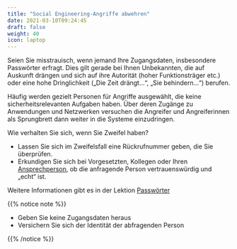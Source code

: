 ```yaml
---
title: "Social Engineering-Angriffe abwehren"
date: 2021-03-10T09:24:45
draft: false
weight: 40
icon: laptop
---
```

Seien Sie misstrauisch, wenn jemand Ihre Zugangsdaten, insbesondere Passwörter erfragt. Dies gilt gerade bei Ihnen Unbekannten, die auf Auskunft drängen und sich auf ihre Autorität (hoher Funktionsträger etc.) oder eine hohe Dringlichkeit („Die Zeit drängt…“, „Sie behindern...“) berufen.

Häufig werden gezielt Personen für Angriffe ausgewählt, die keine sicherheitsrelevanten Aufgaben haben. Über deren Zugänge zu Anwendungen und Netzwerken versuchen die Angreifer und Angreiferinnen als Sprungbrett dann weiter in die Systeme einzudringen.

Wie verhalten Sie sich, wenn Sie Zweifel haben?

- Lassen Sie sich im Zweifelsfall eine Rückrufnummer geben, die Sie überprüfen.
- Erkundigen Sie sich bei Vorgesetzten, Kollegen oder Ihren [Ansprechperson](/ansprechpersonen/), ob die anfragende Person vertrauenswürdig und „echt“ ist.

Weitere Informationen gibt es in der Lektion [Passwörter](/03-lektion-passwoerter/02-Gefahren#social-engineering)

{{% notice note %}} 

- Geben Sie keine Zugangsdaten heraus
- Versichern Sie sich der Identität der abfragenden Person

{{% /notice %}}

